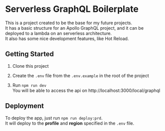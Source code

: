 # Serverless GraphQL Boilerplate

This is a project created to be the base for my future projects.  
It has a basic structure for an Apollo GraphQL project, and it can be deployed to a lambda on an serverless architecture.  
It also has some nice development features, like Hot Reload.

## Getting Started

1. Clone this project

2. Create the `.env` file from the `.env.example` in the root of the project

3. Run `npm run dev`  
   You will be able to access the api on http://localhost:3000/local/graphql

## Deployment

To deploy the app, just run `npm run deploy:prd`.  
It will deploy to the **profile** and **region** specified in the `.env` file.
